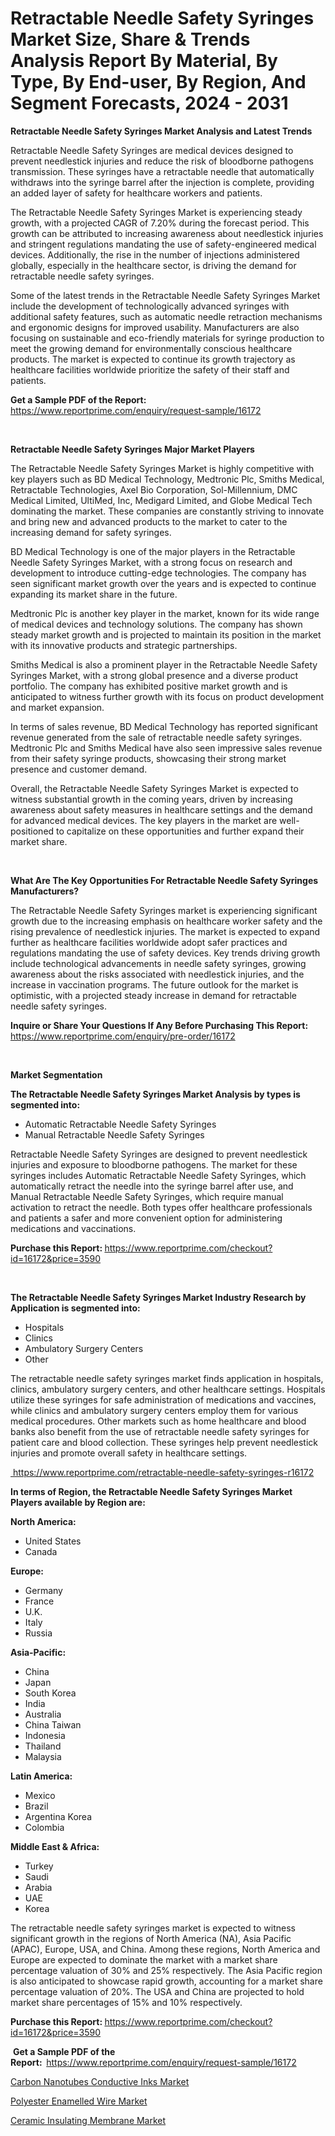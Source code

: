 <p><h1>Retractable Needle Safety Syringes Market Size, Share & Trends Analysis Report By Material, By Type, By End-user, By Region, And Segment Forecasts, 2024 - 2031</h1></p><p><strong>Retractable Needle Safety Syringes Market Analysis and Latest Trends</strong></p>
<p><p>Retractable Needle Safety Syringes are medical devices designed to prevent needlestick injuries and reduce the risk of bloodborne pathogens transmission. These syringes have a retractable needle that automatically withdraws into the syringe barrel after the injection is complete, providing an added layer of safety for healthcare workers and patients.</p><p>The Retractable Needle Safety Syringes Market is experiencing steady growth, with a projected CAGR of 7.20% during the forecast period. This growth can be attributed to increasing awareness about needlestick injuries and stringent regulations mandating the use of safety-engineered medical devices. Additionally, the rise in the number of injections administered globally, especially in the healthcare sector, is driving the demand for retractable needle safety syringes.</p><p>Some of the latest trends in the Retractable Needle Safety Syringes Market include the development of technologically advanced syringes with additional safety features, such as automatic needle retraction mechanisms and ergonomic designs for improved usability. Manufacturers are also focusing on sustainable and eco-friendly materials for syringe production to meet the growing demand for environmentally conscious healthcare products. The market is expected to continue its growth trajectory as healthcare facilities worldwide prioritize the safety of their staff and patients.</p></p>
<p><strong>Get a Sample PDF of the Report:&nbsp;</strong> <a href="https://www.reportprime.com/enquiry/request-sample/16172">https://www.reportprime.com/enquiry/request-sample/16172</a></p>
<p>&nbsp;</p>
<p><strong>Retractable Needle Safety Syringes Major Market Players</strong></p>
<p><p>The Retractable Needle Safety Syringes Market is highly competitive with key players such as BD Medical Technology, Medtronic Plc, Smiths Medical, Retractable Technologies, Axel Bio Corporation, Sol-Millennium, DMC Medical Limited, UltiMed, Inc, Medigard Limited, and Globe Medical Tech dominating the market. These companies are constantly striving to innovate and bring new and advanced products to the market to cater to the increasing demand for safety syringes.</p><p>BD Medical Technology is one of the major players in the Retractable Needle Safety Syringes Market, with a strong focus on research and development to introduce cutting-edge technologies. The company has seen significant market growth over the years and is expected to continue expanding its market share in the future.</p><p>Medtronic Plc is another key player in the market, known for its wide range of medical devices and technology solutions. The company has shown steady market growth and is projected to maintain its position in the market with its innovative products and strategic partnerships.</p><p>Smiths Medical is also a prominent player in the Retractable Needle Safety Syringes Market, with a strong global presence and a diverse product portfolio. The company has exhibited positive market growth and is anticipated to witness further growth with its focus on product development and market expansion.</p><p>In terms of sales revenue, BD Medical Technology has reported significant revenue generated from the sale of retractable needle safety syringes. Medtronic Plc and Smiths Medical have also seen impressive sales revenue from their safety syringe products, showcasing their strong market presence and customer demand.</p><p>Overall, the Retractable Needle Safety Syringes Market is expected to witness substantial growth in the coming years, driven by increasing awareness about safety measures in healthcare settings and the demand for advanced medical devices. The key players in the market are well-positioned to capitalize on these opportunities and further expand their market share.</p></p>
<p>&nbsp;</p>
<p><strong>What Are The Key Opportunities For Retractable Needle Safety Syringes Manufacturers?</strong></p>
<p><p>The Retractable Needle Safety Syringes market is experiencing significant growth due to the increasing emphasis on healthcare worker safety and the rising prevalence of needlestick injuries. The market is expected to expand further as healthcare facilities worldwide adopt safer practices and regulations mandating the use of safety devices. Key trends driving growth include technological advancements in needle safety syringes, growing awareness about the risks associated with needlestick injuries, and the increase in vaccination programs. The future outlook for the market is optimistic, with a projected steady increase in demand for retractable needle safety syringes.</p></p>
<p><strong>Inquire or Share Your Questions If Any Before Purchasing This Report:</strong> <a href="https://www.reportprime.com/enquiry/pre-order/16172">https://www.reportprime.com/enquiry/pre-order/16172</a></p>
<p>&nbsp;</p>
<p><strong>Market Segmentation</strong></p>
<p><strong>The Retractable Needle Safety Syringes Market Analysis by types is segmented into:</strong></p>
<p><ul><li>Automatic Retractable Needle Safety Syringes</li><li>Manual Retractable Needle Safety Syringes</li></ul></p>
<p><p>Retractable Needle Safety Syringes are designed to prevent needlestick injuries and exposure to bloodborne pathogens. The market for these syringes includes Automatic Retractable Needle Safety Syringes, which automatically retract the needle into the syringe barrel after use, and Manual Retractable Needle Safety Syringes, which require manual activation to retract the needle. Both types offer healthcare professionals and patients a safer and more convenient option for administering medications and vaccinations.</p></p>
<p><strong>Purchase this Report:&nbsp;</strong><a href="https://www.reportprime.com/checkout?id=16172&price=3590">https://www.reportprime.com/checkout?id=16172&price=3590</a></p>
<p>&nbsp;</p>
<p><strong>The Retractable Needle Safety Syringes Market Industry Research by Application is segmented into:</strong></p>
<p><ul><li>Hospitals</li><li>Clinics</li><li>Ambulatory Surgery Centers</li><li>Other</li></ul></p>
<p><p>The retractable needle safety syringes market finds application in hospitals, clinics, ambulatory surgery centers, and other healthcare settings. Hospitals utilize these syringes for safe administration of medications and vaccines, while clinics and ambulatory surgery centers employ them for various medical procedures. Other markets such as home healthcare and blood banks also benefit from the use of retractable needle safety syringes for patient care and blood collection. These syringes help prevent needlestick injuries and promote overall safety in healthcare settings.</p></p>
<p><a href="https://www.reportprime.com/retractable-needle-safety-syringes-r16172">&nbsp;https://www.reportprime.com/retractable-needle-safety-syringes-r16172</a></p>
<p><strong>In terms of Region, the Retractable Needle Safety Syringes Market Players available by Region are:</strong></p>
<p>
    <p> <strong> North America: </strong>
        <ul>
            <li>United States</li>
            <li>Canada</li>
        </ul>
        </p> 
    <p> <strong> Europe: </strong>
        <ul>
            <li>Germany</li>
            <li>France</li>
            <li>U.K.</li>
            <li>Italy</li>
            <li>Russia</li>
        </ul>
        </p> 
    <p> <strong> Asia-Pacific: </strong>
        <ul>
            <li>China</li>
            <li>Japan</li>
            <li>South Korea</li>
            <li>India</li>
            <li>Australia</li>
            <li>China Taiwan</li>
            <li>Indonesia</li>
            <li>Thailand</li>
            <li>Malaysia</li>
        </ul>
        </p> 
    <p> <strong> Latin America: </strong>
        <ul>
            <li>Mexico</li>
            <li>Brazil</li>
            <li>Argentina Korea</li>
            <li>Colombia</li>
        </ul>
        </p> 
    <p> <strong> Middle East & Africa: </strong>
        <ul>
            <li>Turkey</li>
            <li>Saudi</li>
            <li>Arabia</li>
            <li>UAE</li>
            <li>Korea</li>
        </ul>
    </p>
    </p>
<p><p>The retractable needle safety syringes market is expected to witness significant growth in the regions of North America (NA), Asia Pacific (APAC), Europe, USA, and China. Among these regions, North America and Europe are expected to dominate the market with a market share percentage valuation of 30% and 25% respectively. The Asia Pacific region is also anticipated to showcase rapid growth, accounting for a market share percentage valuation of 20%. The USA and China are projected to hold market share percentages of 15% and 10% respectively.</p></p>
<p><strong>Purchase this Report: </strong><a href="https://www.reportprime.com/checkout?id=16172&price=3590">https://www.reportprime.com/checkout?id=16172&price=3590</a></p>
<p>&nbsp;<strong>Get a Sample PDF of the Report:&nbsp;&nbsp;</strong><a href="https://www.reportprime.com/enquiry/request-sample/16172">https://www.reportprime.com/enquiry/request-sample/16172</a></p>
<p><strong></strong></p>
<p><p><a href="https://www.linkedin.com/pulse/carbon-nanotubes-conductive-inks-market-size-reflecting-d0zpc?trackingId=WQKj0Al99DzJEosKtwcqMQ%3D%3D">Carbon Nanotubes Conductive Inks Market</a></p><p><a href="https://www.linkedin.com/pulse/decoding-polyester-enamelled-wire-market-deep-dive-latest-g06dc?trackingId=Wyutpj1Y2%2B8hUtyBhUC%2FSA%3D%3D">Polyester Enamelled Wire Market</a></p><p><a href="https://www.linkedin.com/pulse/ceramic-insulating-membrane-market-comprehensive-report-fndqc?trackingId=NnulGFPPP7aD0RRRa3XtwA%3D%3D">Ceramic Insulating Membrane Market</a></p></p>